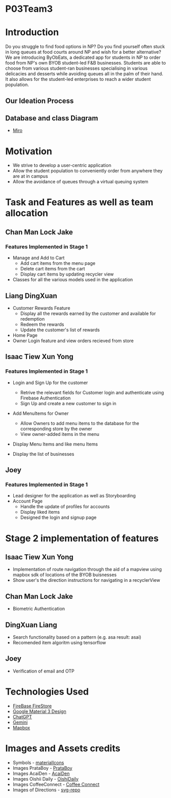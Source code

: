 # P03Team3
# Introduction
Do you struggle to find food options in NP? Do you find yourself often stuck in long queues at food courts around NP and wish for a better alternative? 
We are introducing ByObEats, a dedicated app for students in NP to order food from NP's own BYOB student-led F&B businesses. Students are able to choose from various student-ran businesses specialising in various delicacies and desserts while avoiding queues all in the palm of their hand. It also allows for the student-led enterprises to reach a wider student population.

## Our Ideation Process

## Database and class Diagram
   - [Miro](https://miro.com/app/board/uXjVKLXdQRE=/)



# Motivation
- We strive to develop a user-centric application 
- Allow the student population to conveniently order from anywhere they are at in campus
- Allow the avoidance of queues through a virtual queuing system

# Task and Features as well as team allocation
   ## Chan Man Lock Jake
   ### Features Implemented in Stage 1
   - Manage and Add to Cart 
      - Add cart items from the menu page
      - Delete cart items from the cart
      - Display cart items by updating recycler view
   - Classes for all the various models used in the application
   
   ## Liang DingXuan

   - Customer Rewards Feature
     - Display all the rewards earned by the customer and available for redemption
     - Redeem the rewards
     - Update the customer's list of rewards
   - Home Page
   - Owner Login feature and view orders recieved from store 

   ## Isaac Tiew Xun Yong 
   ### Features Implemented in Stage 1
   - Login and Sign Up for the customer 
     - Retrive the relevant fields for Customer login and authenticate using Firebase Authentication
     - Sign Up and create a new customer to sign in

   - Add MenuItems for Owner
     - Allow Owners to add menu items to the database for the corresponding store by the owner
     - View owner-added items in the menu
   - Display Menu Items and like menu Items
   - Display the list of businesses

## Joey 
   ### Features Implemented in Stage 1
   - Lead designer for the application as well as Storyboarding
   - Account Page
     - Handle the update of profiles for accounts
     - Display liked items
     - Designed the login and signup page

# Stage 2 implementation of features
## Isaac Tiew Xun Yong
 - Implementation of route navigation through the aid of a mapview using mapbox sdk of locations of the BYOB buisnesses
 - Show user's the direction instructions for navigating in a recyclerView

## Chan Man Lock Jake
   - Biometric Authentication
## DingXuan Liang
   - Search functionality  based on a pattern (e.g. asa result: asai)
   - Recomended item algoritm using tensorflow
## Joey
  - Verification of email and OTP


    
# Technologies Used
- [FireBase FireStore](https://console.firebase.google.com/u/0/project/mad-p03-team-3-foodapp/firestore/databases/-default-/data/~2FCustomer~2Fisaactiew36@gmail.com)
- [Google Material 3 Design](https://m3.material.io/)
- [ChatGPT](https://chatgpt.com/)
- [Gemini](https://gemini.google.com/)
- [Mapbox](https://docs.mapbox.com/android/maps/guides/)

# Images and Assets credits
- Symbols - [materialIcons](https://fonts.google.com/icons?selected=Material+Symbols+Outlined:favorite:FILL@0;wght@400;GRAD@0;opsz@24&icon.size=24&icon.color=%235f6368)
- Images PrataBoy - [PrataBoy](https://www.instagram.com/prataboynp/)
- Images AcaiDen - [AcaiDen](https://www.instagram.com/acaidensg/)
- Images Oishii Daily - [OishiDaily](https://www.instagram.com/oishiidaily/)
- Images CoffeeConnect - [Coffee Connect](https://www.instagram.com/coffeeconnects.us/)
- Images of Directions - [svg-repo](https://www.svgrepo.com/)






   

   
   
   

    
